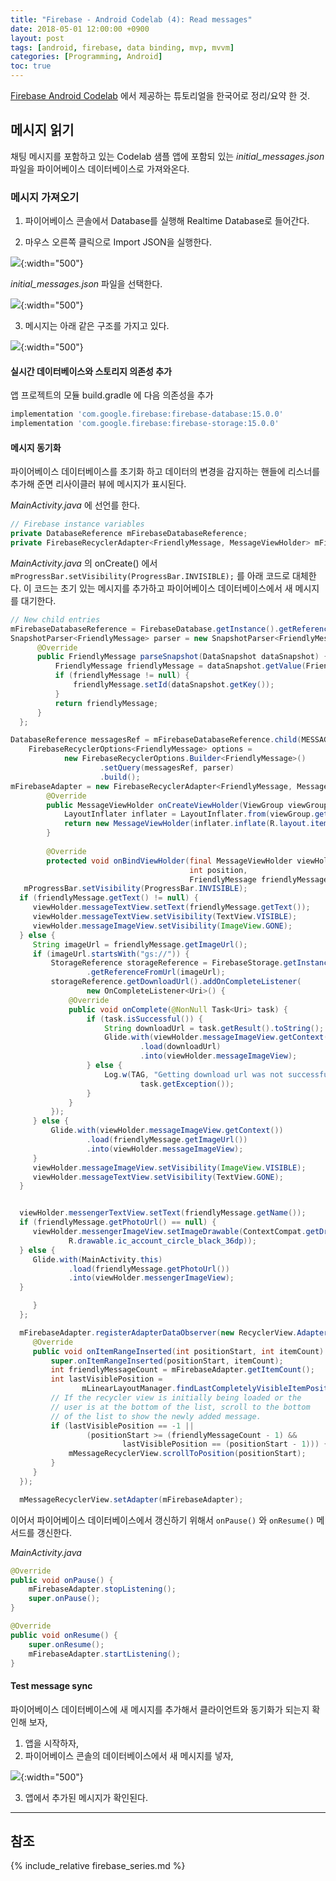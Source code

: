 ```yaml
---
title: "Firebase - Android Codelab (4): Read messages"
date: 2018-05-01 12:00:00 +0900
layout: post
tags: [android, firebase, data binding, mvp, mvvm]
categories: [Programming, Android]
toc: true
---
```


[Firebase Android Codelab](https://codelabs.developers.google.com/codelabs/firebase-android/) 에서 제공하는 튜토리얼을 한국어로 정리/요약 한 것.

## 메시지 읽기

채팅 메시지를 포함하고 있는 Codelab 샘플 앱에 포함되 있는 *initial_messages.json* 파일을 파이어베이스 데이터베이스로 가져와온다.

### 메시지 가져오기

1. 파이어베이스 콘솔에서 Database를 실행해 Realtime Database로 들어간다.

2. 마우스 오른쪽 클릭으로 Import JSON을 실행한다.

![](/images/google/firebase-database-import-json.png){:width="500"}

*initial_messages.json* 파일을 선택한다.

![](/images/google/firebase-database-import-json2.png){:width="500"}

3. 메시지는 아래 같은 구조를 가지고 있다.

![](/images/google/firebase-database-import-json2.png){:width="500"}

#### 실시간 데이터베이스와 스토리지 의존성 추가

앱 프로젝트의 모듈 build.gradle 에 다음 의존성을 추가

```gradle
implementation 'com.google.firebase:firebase-database:15.0.0'
implementation 'com.google.firebase:firebase-storage:15.0.0'
```



#### 메시지 동기화

파이어베이스 데이터베이스를 초기화 하고 데이터의 변경을 감지하는 핸들에 리스너를 추가해 준면 리사이클러 뷰에 메시지가 표시된다.

*MainActivity.java* 에 선언를 한다.

```java
// Firebase instance variables
private DatabaseReference mFirebaseDatabaseReference;
private FirebaseRecyclerAdapter<FriendlyMessage, MessageViewHolder> mFirebaseAdapter;
```

*MainActivity.java* 의 onCreate() 에서 `mProgressBar.setVisibility(ProgressBar.INVISIBLE);` 를 아래 코드로 대체한다.
이 코드는 초기 있는 메시지를 추가하고 파이어베이스 데이터베이스에서 새 메시지를 대기한다.

```java
// New child entries
mFirebaseDatabaseReference = FirebaseDatabase.getInstance().getReference();
SnapshotParser<FriendlyMessage> parser = new SnapshotParser<FriendlyMessage>() {
      @Override
      public FriendlyMessage parseSnapshot(DataSnapshot dataSnapshot) {
          FriendlyMessage friendlyMessage = dataSnapshot.getValue(FriendlyMessage.class);
          if (friendlyMessage != null) {
              friendlyMessage.setId(dataSnapshot.getKey());
          }
          return friendlyMessage;
      }
  };

DatabaseReference messagesRef = mFirebaseDatabaseReference.child(MESSAGES_CHILD);
    FirebaseRecyclerOptions<FriendlyMessage> options =
            new FirebaseRecyclerOptions.Builder<FriendlyMessage>()
                    .setQuery(messagesRef, parser)
                    .build();
mFirebaseAdapter = new FirebaseRecyclerAdapter<FriendlyMessage, MessageViewHolder>(options) {
        @Override
        public MessageViewHolder onCreateViewHolder(ViewGroup viewGroup, int i) {
            LayoutInflater inflater = LayoutInflater.from(viewGroup.getContext());
            return new MessageViewHolder(inflater.inflate(R.layout.item_message, viewGroup, false));
        }
            
        @Override
        protected void onBindViewHolder(final MessageViewHolder viewHolder,
                                        int position,
                                        FriendlyMessage friendlyMessage) {
   mProgressBar.setVisibility(ProgressBar.INVISIBLE);
  if (friendlyMessage.getText() != null) {
     viewHolder.messageTextView.setText(friendlyMessage.getText());
     viewHolder.messageTextView.setVisibility(TextView.VISIBLE);
     viewHolder.messageImageView.setVisibility(ImageView.GONE);
  } else {
     String imageUrl = friendlyMessage.getImageUrl();
     if (imageUrl.startsWith("gs://")) {
         StorageReference storageReference = FirebaseStorage.getInstance()
                 .getReferenceFromUrl(imageUrl);
         storageReference.getDownloadUrl().addOnCompleteListener(
                 new OnCompleteListener<Uri>() {
             @Override
             public void onComplete(@NonNull Task<Uri> task) {
                 if (task.isSuccessful()) {
                     String downloadUrl = task.getResult().toString();
                     Glide.with(viewHolder.messageImageView.getContext())
                             .load(downloadUrl)
                             .into(viewHolder.messageImageView);
                 } else {
                     Log.w(TAG, "Getting download url was not successful.",
                             task.getException());
                 }
             }
         });
     } else {
         Glide.with(viewHolder.messageImageView.getContext())
                 .load(friendlyMessage.getImageUrl())
                 .into(viewHolder.messageImageView);
     }
     viewHolder.messageImageView.setVisibility(ImageView.VISIBLE);
     viewHolder.messageTextView.setVisibility(TextView.GONE);
  }


  viewHolder.messengerTextView.setText(friendlyMessage.getName());
  if (friendlyMessage.getPhotoUrl() == null) {
     viewHolder.messengerImageView.setImageDrawable(ContextCompat.getDrawable(MainActivity.this,
             R.drawable.ic_account_circle_black_36dp));
  } else {
     Glide.with(MainActivity.this)
             .load(friendlyMessage.getPhotoUrl())
             .into(viewHolder.messengerImageView);
  }

     }
  };

  mFirebaseAdapter.registerAdapterDataObserver(new RecyclerView.AdapterDataObserver() {
     @Override
     public void onItemRangeInserted(int positionStart, int itemCount) {
         super.onItemRangeInserted(positionStart, itemCount);
         int friendlyMessageCount = mFirebaseAdapter.getItemCount();
         int lastVisiblePosition =
                mLinearLayoutManager.findLastCompletelyVisibleItemPosition();
         // If the recycler view is initially being loaded or the 
         // user is at the bottom of the list, scroll to the bottom 
         // of the list to show the newly added message.
         if (lastVisiblePosition == -1 ||
                 (positionStart >= (friendlyMessageCount - 1) &&
                         lastVisiblePosition == (positionStart - 1))) {
             mMessageRecyclerView.scrollToPosition(positionStart);
         }
     }
  });

  mMessageRecyclerView.setAdapter(mFirebaseAdapter);
```


이어서 파이어베이스 데이터베이스에서 갱신하기 위해서 `onPause()` 와 `onResume()` 메서드를 갱신한다.

*MainActivity.java*

```java
@Override
public void onPause() {
    mFirebaseAdapter.stopListening();
    super.onPause();
}

@Override
public void onResume() {
    super.onResume();
    mFirebaseAdapter.startListening();
}
```

#### Test message sync

파이어베이스 데이터베이스에 새 메시지를 추가해서 클라이언트와 동기화가 되는지 확인해 보자,

1. 앱을 시작하자,
2. 파이어베이스 콘솔의 데이터베이스에서 새 메시지를 넣자, 

![](/images/google/fierbase-database-new-node.png){:width="500"}

3. 앱에서 추가된 메시지가 확인된다.



---

## 참조

{% include_relative firebase_series.md %}

